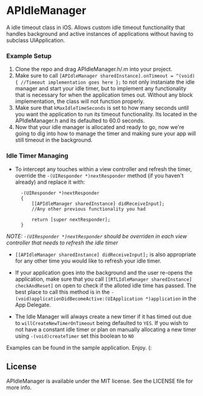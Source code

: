 # APIdleManager

A idle timeout class in iOS. Allows custom idle timeout functionality that handles background and active instances of applications without having to subclass UIApplication.

### Example Setup

1. Clone the repo and drag APIdleManager.h/.m into your project.
2. Make sure to call `[APIdleManager sharedInstance].onTimeout = ^(void){ //Timeout implementation goes here };` to not only instaniate the idle manager and start your idle timer, but to implement any functionality that is necessary for when the application times out. Without any block implementation, the class will not function properly.
3. Make sure that `kMaxIdleTimeSeconds` is set to how many seconds until you want the application to run its timeout functionality. Its located in the APIdleManager.h and its defaulted to 60.0 seconds.
4. Now that your idle manager is allocated and ready to go, now we're going to dig into how to manage the timer and making sure your app will still timeout in the background.

### Idle Timer Managing

- To intercept any touches within a view controller and refresh the timer, override the `-(UIResponder *)nextResponder` method (if you haven't already) and replace it with:

		-(UIResponder *)nextResponder
		{
    		[[APIdleManager sharedInstance] didReceiveInput];
    		//Any other previous functionality you had
    
    		return [super nextResponder];
		}
		
_NOTE: `-(UIResponder *)nextResponder` should be overriden in each view controller that needs to refresh the idle timer_

- `[[APIdleManager sharedInstance] didReceiveInput];` is also appropriate for any other time you would like to refresh your idle timer.

- If your application goes into the background and the user re-opens the application, make sure that you call `[[RTLIdleManager sharedInstance] checkAndReset]` on open to check if the alloted idle time has passed. The best place to call this method is in the `- (void)applicationDidBecomeActive:(UIApplication *)application` in the App Delegate.

- The Idle Manager will always create a new timer if it has timed out due to `willCreateNewTimerOnTimeout` being defaulted to `YES`. If you wish to not have a constant idle timer or plan on manually allocating a new timer using `-(void)createTimer` set this boolean to `NO`

Examples can be found in the sample application. Enjoy. (:

## License

APIdleManager is available under the MIT license. See the LICENSE file for more info.

